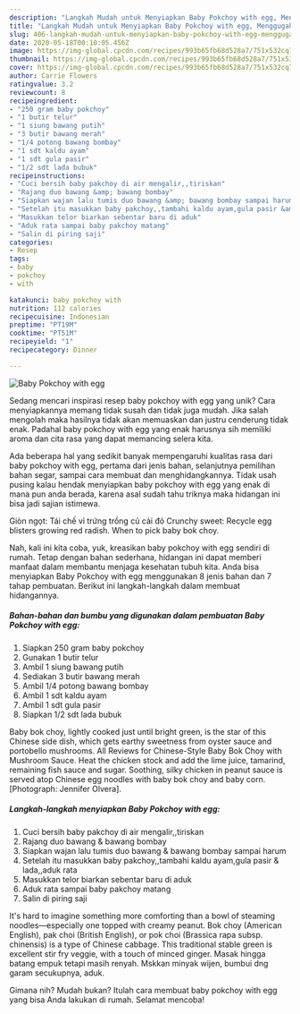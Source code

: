 ```yaml
---
description: "Langkah Mudah untuk Menyiapkan Baby Pokchoy with egg, Menggugah Selera"
title: "Langkah Mudah untuk Menyiapkan Baby Pokchoy with egg, Menggugah Selera"
slug: 406-langkah-mudah-untuk-menyiapkan-baby-pokchoy-with-egg-menggugah-selera
date: 2020-05-18T00:10:05.456Z
image: https://img-global.cpcdn.com/recipes/993b65fb68d528a7/751x532cq70/baby-pokchoy-with-egg-foto-resep-utama.jpg
thumbnail: https://img-global.cpcdn.com/recipes/993b65fb68d528a7/751x532cq70/baby-pokchoy-with-egg-foto-resep-utama.jpg
cover: https://img-global.cpcdn.com/recipes/993b65fb68d528a7/751x532cq70/baby-pokchoy-with-egg-foto-resep-utama.jpg
author: Carrie Flowers
ratingvalue: 3.2
reviewcount: 8
recipeingredient:
- "250 gram baby pokchoy"
- "1 butir telur"
- "1 siung bawang putih"
- "3 butir bawang merah"
- "1/4 potong bawang bombay"
- "1 sdt kaldu ayam"
- "1 sdt gula pasir"
- "1/2 sdt lada bubuk"
recipeinstructions:
- "Cuci bersih baby pakchoy di air mengalir,,tiriskan"
- "Rajang duo bawang &amp; bawang bombay"
- "Siapkan wajan lalu tumis duo bawang &amp; bawang bombay sampai harum"
- "Setelah itu masukkan baby pakchoy,,tambahi kaldu ayam,gula pasir &amp; lada,,aduk rata"
- "Masukkan telor biarkan sebentar baru di aduk"
- "Aduk rata sampai baby pakchoy matang"
- "Salin di piring saji"
categories:
- Resep
tags:
- baby
- pokchoy
- with

katakunci: baby pokchoy with 
nutrition: 112 calories
recipecuisine: Indonesian
preptime: "PT19M"
cooktime: "PT51M"
recipeyield: "1"
recipecategory: Dinner

---
```



![Baby Pokchoy with egg](https://img-global.cpcdn.com/recipes/993b65fb68d528a7/751x532cq70/baby-pokchoy-with-egg-foto-resep-utama.jpg)

Sedang mencari inspirasi resep baby pokchoy with egg yang unik? Cara menyiapkannya memang tidak susah dan tidak juga mudah. Jika salah mengolah maka hasilnya tidak akan memuaskan dan justru cenderung tidak enak. Padahal baby pokchoy with egg yang enak harusnya sih memiliki aroma dan cita rasa yang dapat memancing selera kita.

Ada beberapa hal yang sedikit banyak mempengaruhi kualitas rasa dari baby pokchoy with egg, pertama dari jenis bahan, selanjutnya pemilihan bahan segar, sampai cara membuat dan menghidangkannya. Tidak usah pusing kalau hendak menyiapkan baby pokchoy with egg yang enak di mana pun anda berada, karena asal sudah tahu triknya maka hidangan ini bisa jadi sajian istimewa.

Giòn ngọt: Tái chế vỉ trứng trồng củ cải đỏ Crunchy sweet: Recycle egg blisters growing red radish. When to pick baby bok choy.


Nah, kali ini kita coba, yuk, kreasikan baby pokchoy with egg sendiri di rumah. Tetap dengan bahan sederhana, hidangan ini dapat memberi manfaat dalam membantu menjaga kesehatan tubuh kita. Anda bisa menyiapkan Baby Pokchoy with egg menggunakan 8 jenis bahan dan 7 tahap pembuatan. Berikut ini langkah-langkah dalam membuat hidangannya.

<!--inarticleads1-->

##### Bahan-bahan dan bumbu yang digunakan dalam pembuatan Baby Pokchoy with egg:

1. Siapkan 250 gram baby pokchoy
1. Gunakan 1 butir telur
1. Ambil 1 siung bawang putih
1. Sediakan 3 butir bawang merah
1. Ambil 1/4 potong bawang bombay
1. Ambil 1 sdt kaldu ayam
1. Ambil 1 sdt gula pasir
1. Siapkan 1/2 sdt lada bubuk


Baby bok choy, lightly cooked just until bright green, is the star of this Chinese side dish, which gets earthy sweetness from oyster sauce and portobello mushrooms. All Reviews for Chinese-Style Baby Bok Choy with Mushroom Sauce. Heat the chicken stock and add the lime juice, tamarind, remaining fish sauce and sugar. Soothing, silky chicken in peanut sauce is served atop Chinese egg noodles with baby bok choy and baby corn. [Photograph: Jennifer Olvera]. 

<!--inarticleads2-->

##### Langkah-langkah menyiapkan Baby Pokchoy with egg:

1. Cuci bersih baby pakchoy di air mengalir,,tiriskan
1. Rajang duo bawang &amp; bawang bombay
1. Siapkan wajan lalu tumis duo bawang &amp; bawang bombay sampai harum
1. Setelah itu masukkan baby pakchoy,,tambahi kaldu ayam,gula pasir &amp; lada,,aduk rata
1. Masukkan telor biarkan sebentar baru di aduk
1. Aduk rata sampai baby pakchoy matang
1. Salin di piring saji


It&#39;s hard to imagine something more comforting than a bowl of steaming noodles—especially one topped with creamy peanut. Bok choy (American English), pak choi (British English), or pok choi (Brassica rapa subsp. chinensis) is a type of Chinese cabbage. This traditional stable green is excellent stir fry veggie, with a touch of minced ginger. Masak hingga batang empuk tetapi masih renyah. Mskkan minyak wijen, bumbui dng garam secukupnya, aduk. 

Gimana nih? Mudah bukan? Itulah cara membuat baby pokchoy with egg yang bisa Anda lakukan di rumah. Selamat mencoba!
